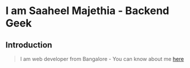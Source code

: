 # I am Saaheel Majethia - Backend Geek

## Introduction

> I am web developer from Bangalore - You can know about me [here](https://fullstackgeek.in)
